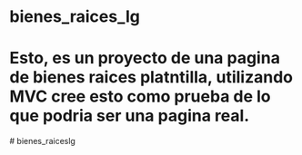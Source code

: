 ﻿# bienes_raices_lg

# Esto, es un proyecto de una pagina de bienes raices platntilla, utilizando MVC cree esto como prueba de lo que podria ser una pagina real.
#   b i e n e s _ r a i c e s l g  
 